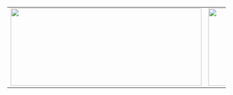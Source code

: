 <table align="center">
  <tr>
    <td>
      <a href="s">
        <img
          src="https://github-readme-stats.vercel.app/api/top-langs/?username=dijeungi&exclude_repo=dkssud8150.github.io&layout=compact&theme=tokyonight"
          width="440px"
          height="180px"
        />
      </a>
    </td>
    <td>
      <a href="s">
        <img
          src="https://github-readme-stats.vercel.app/api?username=dijeungi&theme=tokyonight&show_icons=true"
          width="400px"
          height="180px"
        />
      </a>
    </td>
  </tr>
</table>
